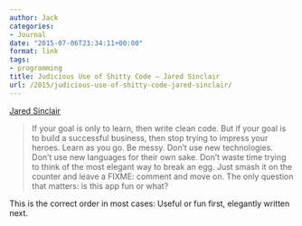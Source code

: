```yaml
---
author: Jack
categories:
- Journal
date: "2015-07-06T23:34:11+00:00"
format: link
tags:
- programming
title: Judicious Use of Shitty Code – Jared Sinclair
url: /2015/judicious-use-of-shitty-code-jared-sinclair/
---
```


[Jared Sinclair][1]

> If your goal is only to learn, then write clean code. But if your goal is to build a successful business, then stop trying to impress your heroes. Learn as you go. Be messy. Don’t use new technologies. Don’t use new languages for their own sake. Don’t waste time trying to think of the most elegant way to break an egg. Just smash it on the counter and leave a FIXME: comment and move on. The only question that matters: is this app fun or what? 

This is the correct order in most cases: Useful or fun first, elegantly written next.

 [1]: http://blog.jaredsinclair.com/post/123277602945/judicious-use-of-shitty-code